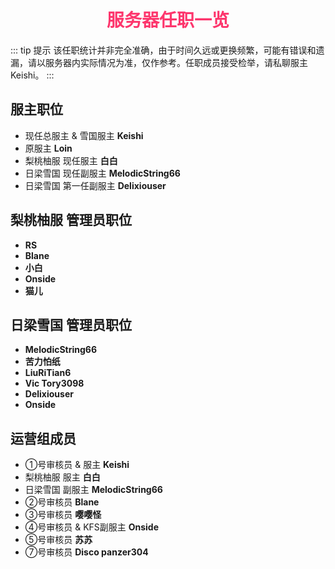 # <div align="center"><font color=#FD366D>服务器任职一览</font></div>
::: tip 提示
该任职统计并非完全准确，由于时间久远或更换频繁，可能有错误和遗漏，请以服务器内实际情况为准，仅作参考。任职成员接受检举，请私聊服主Keishi。
:::
## 服主职位
* 现任总服主 & 雪国服主 **Keishi**
* 原服主 **Loin**
* 梨桃柚服 现任服主 **白白**
* 日梁雪国 现任副服主 **MelodicString66**
* 日梁雪国 第一任副服主 **Delixiouser**

## 梨桃柚服 管理员职位
* **RS**
* **Blane**
* **小白**
* **Onside**
* **猫儿**

## 日梁雪国 管理员职位
* **MelodicString66**
* **苦力怕纸**
* **LiuRiTian6**
* **Vic Tory3098**
* **Delixiouser**
* **Onside**

## 运营组成员
* ①号审核员 & 服主 **Keishi**
* 梨桃柚服 服主 **白白**
* 日梁雪国 副服主 **MelodicString66**
* ②号审核员 **Blane**
* ③号审核员 **嘤嘤怪**
* ④号审核员 & KFS副服主 **Onside**
* ⑤号审核员 **苏苏**
* ⑦号审核员 **Disco panzer304**